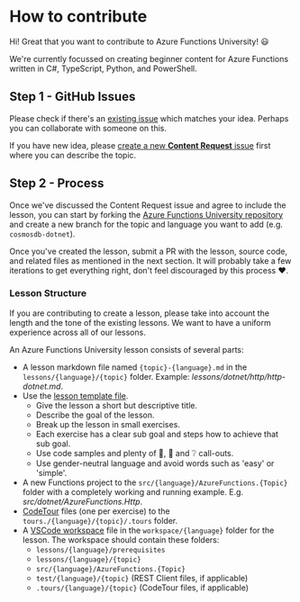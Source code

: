 # How to contribute

Hi! Great that you want to contribute to Azure Functions University! 😃

We're currently focussed on creating beginner content for Azure Functions written in C#, TypeScript, Python, and PowerShell.

## Step 1 - GitHub Issues

Please check if there's an [existing issue](https://github.com/marcduiker/azure-functions-university/issues) which matches your idea. Perhaps you can collaborate with someone on this.

If you have  new idea, please [create a new __Content Request__ issue](https://github.com/marcduiker/azure-functions-university/issues/new?assignees=&labels=content&template=content_request.md&title=Content+Request%3A+%3CTITLE%3E) first where you can describe the topic.

## Step 2 - Process

Once we've discussed the Content Request issue and agree to include the lesson, you can start by forking the [Azure Functions University repository](https://github.com/marcduiker/azure-functions-university) and create a new branch for the topic and language you want to add (e.g. `cosmosdb-dotnet`).

Once you've created the lesson, submit a PR with the lesson, source code, and related files as mentioned in the next section. It will probably take a few iterations to get everything right, don't feel discouraged by this process ♥.

### Lesson Structure

If you are contributing to create a lesson, please take into account the length and the tone of the existing lessons. We want to have a uniform experience across all of our lessons.

An Azure Functions University lesson consists of several parts:

- A lesson markdown file named `{topic}-{language}.md` in the `lessons/{language}/{topic}` folder. Example: _lessons/dotnet/http/http-dotnet.md_.
- Use the [lesson template file](lessons/_lesson_template.md).
  - Give the lesson a short but descriptive title.
  - Describe the goal of the lesson.
  - Break up the lesson in small exercises.
  - Each exercise has a clear sub goal and steps how to achieve that sub goal.
  - Use code samples and plenty of 📝, 🔎 and ❔ call-outs.
  - Use gender-neutral language and avoid words such as 'easy' or 'simple'.
- A new Functions project to the `src/{language}/AzureFunctions.{Topic}` folder with a completely working and running example. E.g. _src/dotnet/AzureFunctions.Http_.
- [CodeTour](https://marketplace.visualstudio.com/items?itemName=vsls-contrib.codetour) files (one per exercise) to the `tours./{language}/{topic}/.tours` folder.
- A [VSCode workspace](https://code.visualstudio.com/docs/editor/multi-root-workspaces#_workspace-file-schema) file in the `workspace/{language}` folder for the lesson. The workspace should contain these folders:
  - `lessons/{language}/prerequisites`
  - `lessons/{language}/{topic}`
  - `src/{language}/AzureFunctions.{Topic}`
  - `test/{language}/{topic}` (REST Client files, if applicable)
  - `.tours/{language}/{topic}` (CodeTour files, if applicable)
